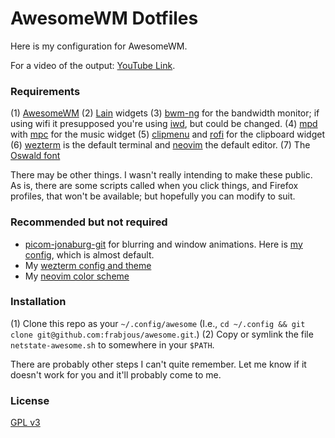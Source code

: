 # AwesomeWM Dotfiles

Here is my configuration for AwesomeWM.

For a video of the output: [YouTube Link](https://www.youtube.com/watch?v=YmlSYy_2CRY).

### Requirements

(1) [AwesomeWM](https://awesomewm.org/)
(2) [Lain](https://github.com/lcpz/lain) widgets
(3) [bwm-ng](https://www.gropp.org/?id=projects&sub=bwm-ng) for the bandwidth monitor; if using wifi it presupposed you're using [iwd](https://iwd.wiki.kernel.org/), but could be changed.
(4) [mpd](https://www.musicpd.org/) with [mpc](https://www.musicpd.org/clients/mpc/) for the music widget
(5) [clipmenu](https://github.com/cdown/clipmenu) and [rofi](https://github.com/davatorium/rofi) for the clipboard widget
(6) [wezterm](https://wezfurlong.org/wezterm/) is the default terminal and [neovim](https://neovim.io/) the default editor.
(7) The [Oswald font](https://fonts.google.com/specimen/Oswald)

There may be other things. I wasn't really intending to make these public. As is, there are some scripts called when you click things, and Firefox profiles, that won't be available; but hopefully you can modify to suit.

### Recommended but not required

+ [picom-jonaburg-git](https://github.com/jonaburg/picom) for blurring and window animations. Here is [my config](https://gist.github.com/frabjous/84ca0936309d39f9b796875696998acf), which is almost default.
+ My [wezterm config and theme](https://gist.github.com/frabjous/28263aadd401ebca85e693b766537379)
+ My [neovim color scheme](https://gist.github.com/frabjous/c1abf158657bcc3fc30cfeccb80eb5c0)

### Installation

(1) Clone this repo as your `~/.config/awesome` (I.e., `cd ~/.config && git clone git@github.com:frabjous/awesome.git`.)
(2) Copy or symlink the file `netstate-awesome.sh` to somewhere in your `$PATH`.

There are probably other steps I can't quite remember. Let me know if it doesn't work for you and it'll probably come to me.

### License

[GPL v3](https://www.gnu.org/licenses/gpl-3.0.en.html)

